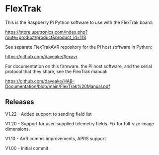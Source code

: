 # FlexTrak

This is the Raspberry Pi Python software to use with the FlexTrak board:

https://store.uputronics.com/index.php?route=product/product&product_id=118

See separate FlexTrakAVR repository for the Pi host software in Python:

https://github.com/daveake/flexavr

For documentation on this firmware. the Pi host software, and the serial protocol that they share, see the FlexTrak manual:

https://github.com/daveake/HAB-Documentation/blob/main/FlexTrak%20Manual.pdf



## Releases

V1.22	-	Added support to sending field list

V1.20	-	Support for user-supplied telemetry fields.  Fix for full-size image dimensions.

V1.10	-	AVR comms improvements, APRS support

V1.00	-	Initial commit